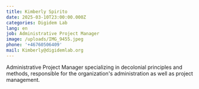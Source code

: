 ```yaml
---
title: Kimberly Spirito
date: 2025-03-10T23:00:00.000Z
categories: Digidem Lab
lang: en
job: Administrative Project Manager
image: /uploads/IMG_9455.jpeg
phone: '+46760506409'
mail: Kimberly@digidemlab.org
---
```


Administrative Project Manager specializing in decolonial principles and methods, responsible for the organization's administration as well as project management.
